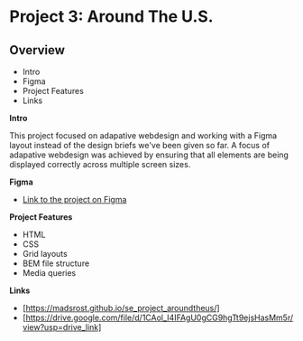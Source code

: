 # Project 3: Around The U.S.

## Overview

- Intro
- Figma
- Project Features
- Links

**Intro**

This project focused on adapative webdesign and working with a Figma layout instead of the design briefs we've been given so far. A focus of adapative webdesign was achieved by ensuring that all elements are being displayed correctly across multiple screen sizes.

**Figma**

- [Link to the project on Figma](https://www.figma.com/file/ii4xxsJ0ghevUOcssTlHZv/Sprint-3%3A-Around-the-US?node-id=0%3A1)

**Project Features**

- HTML
- CSS
- Grid layouts
- BEM file structure
- Media queries

**Links**

- [https://madsrost.github.io/se_project_aroundtheus/]
- [https://drive.google.com/file/d/1CAol_I4IFAgU0gCG9hgTt9ejsHasMm5r/view?usp=drive_link]
